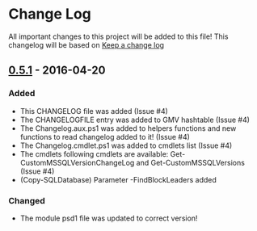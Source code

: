 # Change Log
All important changes to this project will be added to this file!
This changelog will be based on [Keep a change log](http://keepachangelog.com/)


## [0.5.1] - 2016-04-20
### Added
- This CHANGELOG file was added (Issue #4)
- The CHANGELOGFILE entry was added to GMV hashtable (Issue #4)
- The Changelog.aux.ps1 was added to helpers functions and new functions to read changelog added to it! (Issue #4)
- The Changelog.cmdlet.ps1 was added to cmdlets list (Issue #4)
- The cmdlets following cmdlets are available: Get-CustomMSSQLVersionChangeLog and Get-CustomMSSQLVersions (Issue #4)
- (Copy-SQLDatabase) Parameter -FindBlockLeaders added
### Changed
- The module psd1 file was updated to correct version!


[0.5.1]: https://github.com/rrg92/CustomMSSQL/releases/tag/0.5
